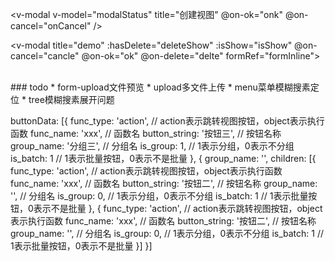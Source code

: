 <!--
 * @Author: your name
 * @Date: 2020-04-16 00:10:09
 * @LastEditTime: 2020-04-17 11:50:51
 * @LastEditors: Please set LastEditors
 * @Description: In User Settings Edit
 * @FilePath: /vue-node-mongo/client-app/src/components/global/readme.md
 -->

 <v-form-upload
      action=""
      fileId="test"
      :data="params"
      name="ufile"
      accept="image/*"
      />

<v-modal 
     v-model="modalStatus" 
     title="创建视图" 
     @on-ok="onk" 
     @on-cancel="onCancel"
     />

<v-modal
     title="demo"
     :hasDelete="deleteShow"
     :isShow="isShow"
     @on-cancel="cancle"
     @on-ok="ok"
     @on-delete="delte"
     formRef="formInline">
     <div slot="modal-content">
     </div>
</v-modal>   
     ### todo
     * form-upload文件预览
     * upload多文件上传
     * menu菜单模糊搜素定位
     * tree模糊搜素展开问题

 buttonData: [{
        func_type: 'action', // action表示跳转视图按钮，object表示执行函数
        func_name: 'xxx', // 函数名
        button_string: '按钮三', // 按钮名称
        group_name: '分组三', // 分组名
        is_group: 1, // 1表示分组，0表示不分组
        is_batch: 1 // 1表示批量按钮，0表示不是批量
  	  },
  	  {
        group_name: '',
        children: [{
          func_type: 'action', // action表示跳转视图按钮，object表示执行函数
          func_name: 'xxx', // 函数名
          button_string: '按钮二', // 按钮名称
          group_name: '', // 分组名
          is_group: 0, // 1表示分组，0表示不分组
          is_batch: 1 // 1表示批量按钮，0表示不是批量
        }, {
          func_type: 'action', // action表示跳转视图按钮，object表示执行函数
          func_name: 'xxx', // 函数名
          button_string: '按钮二', // 按钮名称
          group_name: '', // 分组名
          is_group: 0, // 1表示分组，0表示不分组
          is_batch: 1 // 1表示批量按钮，0表示不是批量
        }]
      }]